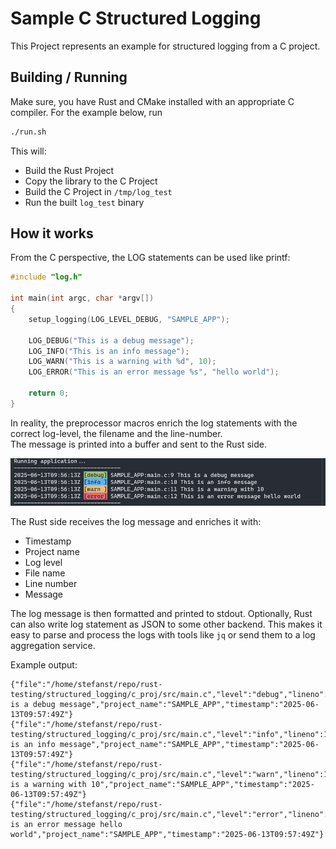 # Sample C Structured Logging

This Project represents an example for structured logging from a C project.  

## Building / Running

Make sure, you have Rust and CMake installed with an appropriate C compiler.
For the example below, run
```bash
./run.sh
```

This will:
* Build the Rust Project
* Copy the library to the C Project
* Build the C Project in `/tmp/log_test`
* Run the built `log_test` binary

## How it works

From the C perspective, the LOG statements can be used like printf:
```C
#include "log.h"

int main(int argc, char *argv[])
{
    setup_logging(LOG_LEVEL_DEBUG, "SAMPLE_APP");

    LOG_DEBUG("This is a debug message");
    LOG_INFO("This is an info message");
    LOG_WARN("This is a warning with %d", 10);
    LOG_ERROR("This is an error message %s", "hello world");

    return 0;
}
```
In reality, the preprocessor macros enrich the log statements with the correct log-level, the filename and the line-number.  
The message is printed into a buffer and sent to the Rust side.

![Structured Logging Architecture](doc/commandline.png)

The Rust side receives the log message and enriches it with:
- Timestamp
- Project name
- Log level
- File name
- Line number
- Message

The log message is then formatted and printed to stdout. Optionally, Rust can also write log statement as JSON to some other backend. This makes it easy to parse and process the logs with tools like `jq` or send them to a log aggregation service.

Example output:
```
{"file":"/home/stefanst/repo/rust-testing/structured_logging/c_proj/src/main.c","level":"debug","lineno":9,"message":"This is a debug message","project_name":"SAMPLE_APP","timestamp":"2025-06-13T09:57:49Z"}
{"file":"/home/stefanst/repo/rust-testing/structured_logging/c_proj/src/main.c","level":"info","lineno":10,"message":"This is an info message","project_name":"SAMPLE_APP","timestamp":"2025-06-13T09:57:49Z"}
{"file":"/home/stefanst/repo/rust-testing/structured_logging/c_proj/src/main.c","level":"warn","lineno":11,"message":"This is a warning with 10","project_name":"SAMPLE_APP","timestamp":"2025-06-13T09:57:49Z"}
{"file":"/home/stefanst/repo/rust-testing/structured_logging/c_proj/src/main.c","level":"error","lineno":12,"message":"This is an error message hello world","project_name":"SAMPLE_APP","timestamp":"2025-06-13T09:57:49Z"}
```
